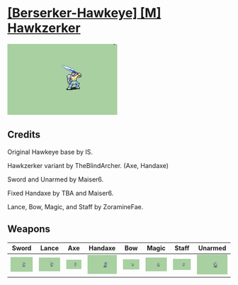 # [\[Berserker-Hawkeye\] \[M\] Hawkzerker](./)

<img src="./1.%20Sword/Sword_000.png" alt="[Berserker-Hawkeye] [M] Hawkzerker standing" />

## Credits

Original Hawkeye base by IS.

Hawkzerker variant by TheBlindArcher. (Axe, Handaxe)

Sword and Unarmed by Maiser6.

Fixed Handaxe by TBA and Maiser6.

Lance, Bow, Magic, and Staff by ZoramineFae.

## Weapons


|Sword |Lance |Axe |Handaxe |Bow |Magic |Staff |Unarmed |
|  :---: | :---: | :---: | :---: | :---: | :---: | :---: | :---: |
| <img alt="Sword animation" src="./1.%20Sword/Sword.gif" /> | <img alt="Lance animation" src="./2.%20Lance/Lance.gif" /> | <img alt="Axe animation" src="./3.%20Axe/Axe.gif" /> | <img alt="Handaxe animation" src="./4.%20Handaxe/Handaxe.gif" /> | <img alt="Bow animation" src="./5.%20Bow/Bow.gif" /> | <img alt="Magic animation" src="./6.%20Magic/Magic.gif" /> | <img alt="Staff animation" src="./7.%20Staff/Staff.gif" /> | <img alt="Unarmed animation" src="./8.%20Unarmed/Unarmed.gif" /> |
